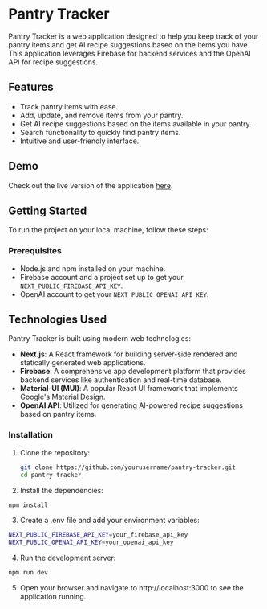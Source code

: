# Pantry Tracker

Pantry Tracker is a web application designed to help you keep track of your pantry items and get AI recipe suggestions based on the items you have. This application leverages Firebase for backend services and the OpenAI API for recipe suggestions.

## Features

- Track pantry items with ease.
- Add, update, and remove items from your pantry.
- Get AI recipe suggestions based on the items available in your pantry.
- Search functionality to quickly find pantry items.
- Intuitive and user-friendly interface.

## Demo

Check out the live version of the application [here](https://pantry-tracker-beta-one.vercel.app/).

## Getting Started

To run the project on your local machine, follow these steps:

### Prerequisites

- Node.js and npm installed on your machine.
- Firebase account and a project set up to get your `NEXT_PUBLIC_FIREBASE_API_KEY`.
- OpenAI account to get your `NEXT_PUBLIC_OPENAI_API_KEY`.

## Technologies Used

Pantry Tracker is built using modern web technologies:

- **Next.js**: A React framework for building server-side rendered and statically generated web applications.
- **Firebase**: A comprehensive app development platform that provides backend services like authentication and real-time database.
- **Material-UI (MUI)**: A popular React UI framework that implements Google's Material Design.
- **OpenAI API**: Utilized for generating AI-powered recipe suggestions based on pantry items.

### Installation

1. Clone the repository:

   ```sh
   git clone https://github.com/yourusername/pantry-tracker.git
   cd pantry-tracker

   ```

2. Install the dependencies:

```sh
npm install

```

3. Create a .env file and add your environment variables:

```sh
NEXT_PUBLIC_FIREBASE_API_KEY=your_firebase_api_key
NEXT_PUBLIC_OPENAI_API_KEY=your_openai_api_key

```

4. Run the development server:

```sh
npm run dev

```

5. Open your browser and navigate to http://localhost:3000 to see the application running.
